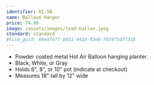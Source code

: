 ```yaml
---
identifier: RI-SB
name: Balloon Hanger
price: 74.99
image: /assets/images/lead-ballon.jpeg
standard: standard
#file_guid: 66edfe7f-0851-4418-93e8-785975df7318
---
```



- Powder coated metal Hot Air Balloon hanging planter.
- Black, White, or Gray  
- Holds 6", 8", or 10" pot (indicate at checkout)  
- Measures 18" tall by 12" wide
